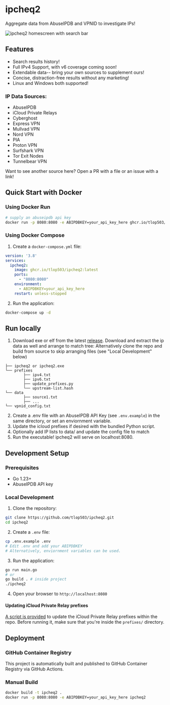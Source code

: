 # ipcheq2

Aggregate data from AbuseIPDB and VPNID to investigate IPs!

![ipcheq2 homescreen with search bar](image.png)

## Features
- Search results history!
- Full IPv4 Support, with v6 coverage coming soon!
- Extendable data-- bring your own sources to supplement ours!
- Concise, distraction-free results without any marketing!
- Linux and Windows both supported!

### IP Data Sources:
- AbuseIPDB
- iCloud Private Relays
- Cyberghost
- Express VPN
- Mullvad VPN
- Nord VPN
- PIA
- Proton VPN
- Surfshark VPN
- Tor Exit Nodes
- Tunnelbear VPN

Want to see another source here? Open a PR with a file or an issue with a link!

## Quick Start with Docker

### Using Docker Run
```bash
# supply an abuseipdb api key
docker run -p 8080:8080 -e ABIPDBKEY=your_api_key_here ghcr.io/tlop503/ipcheq2:latest
```

### Using Docker Compose
1. Create a `docker-compose.yml` file:
```yaml
version: '3.8'
services:
  ipcheq2:
    image: ghcr.io/tlop503/ipcheq2:latest
    ports:
      - "8080:8080"
    environment:
      - ABIPDBKEY=your_api_key_here
    restart: unless-stopped
```

2. Run the application:
```bash
docker-compose up -d
```

## Run locally
1. Download exe or elf from the latest [release](https://github.com/tlop503/ipcheq2/releases/latest). Download and extract the ip data as well and arrange to match tree:
   	Alternatively clone the repo and build from source to skip arranging files (see "Local Development" below)
```
├── ipcheq2 or ipcheq2.exe
└── prefixes
        ├── ipv4.txt
        ├── ipv6.txt
        ├── update_prefixes.py
        └── upstream-list.hash
└── data
        ├── source1.txt
        ├── ...
└── vpnid_config.txt
```
2. Create a .env file with an AbuseIPDB API Key (see `.env.example`) in the same directory, or set an enviornment variable.
3. Update the icloud prefixes if desired with the bundled Python script.
4. Optionally add IP lists to data/ and update the config file to match
5. Run the executable! ipcheq2 will serve on localhost:8080.

## Development Setup

### Prerequisites
- Go 1.23+
- AbuseIPDB API key

### Local Development
1. Clone the repository:
```bash
git clone https://github.com/tlop503/ipcheq2.git
cd ipcheq2
```

2. Create a `.env` file:
```bash
cp .env.example .env
# Edit .env and add your ABIPDBKEY
# Alternatively, enviornment variables can be used.
```

3. Run the application:
```bash
go run main.go
# or
go build . # inside project
./ipcheq2
```

4. Open your browser to `http://localhost:8080`

#### Updating iCloud Private Relay prefixes

[A script is provided](prefixes/update_prefixes.py) to update the iCloud Private Relay prefixes within the repo.
Before running it, make sure that you're inside the `prefixes/` directory.

## Deployment

### GitHub Container Registry
This project is automatically built and published to GitHub Container Registry via GitHub Actions.

### Manual Build
```bash
docker build -t ipcheq2 .
docker run -p 8080:8080 -e ABIPDBKEY=your_api_key_here ipcheq2
```
